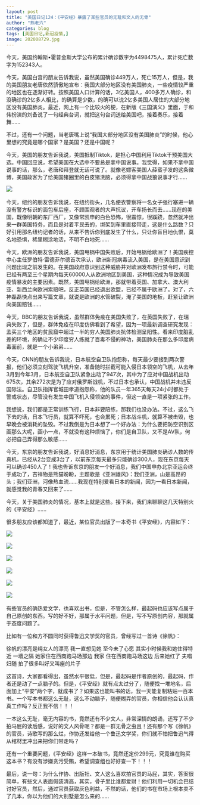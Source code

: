 ```yaml
---
layout: post
title: "美国日记124：《平安经》暴露了某些官员的无耻和文人的无骨"
author: "熊老六"
categories: blog
tags: [美国日记,新冠疫情,]
image: 202008729.jpg
---
```

​​​​​​​​​​​​​​​​​​​​​​​​​​​​​​​​今天，美国约翰斯•霍普金斯大学公布的累计确诊数字为4498475人，累计死亡数字为152343人。

今天，美国白宫的朋友告诉我说，虽然美国确诊449万人，死亡15万人，但是，我的美国朋友老唐依然骄傲地宣布：我国大部分地区没有美国肺炎，一些疫情较严重的地区也在逐渐好转。按照美国人口计算的话，3亿美国人，400多万人确诊，和没确诊的2亿多人相比，的确算是少数，的确可以说2亿多美国人居住的大部分地区没有美国肺炎。最近，网上有一个比较火的梗，在新版《三国演义》里面，于和伟扮演的刘备说了一句经典台词，就把这句台词送给美国吧，接着奏乐，接着舞……

不过，还有一个问题，当老唐嘴上说“我国大部分地区没有美国肺炎”的时候，他心里想的究竟是哪个国家？是美国？还是中国呢？

今天，美国的朋友告诉我说，美国抵制Tiktok，是担心中国利用Tiktok干预美国大选。中国回应说，希望美国在大选中不要总是拿中国说事。我觉得，如果不拿中国说事的话，那么，老唐和拜登就无话可说了。就像老嫖客美国人薛蛮子发的这条微博，美国政客为了给美国猪圈里的白皮猪洗脑，必须得拿中国战狼说事才行……

![]({{site.url}}/assets/img/eacedf04ly1gh877kwqrfj20j60p9ncq.jpg)  

今天，纽约的朋友告诉我说，在纽约街头，几名便衣警察将一名女子强行塞进一辆没有警方标识的面包车后座，不顾围观者的大声抗议，开车扬长而去……现在的美国，既像明朝的东厂西厂，又像常凯申的白色恐怖，很震惊，很蹊跷，忽然就冲出来一群美国特务，而且是对着平民去的，绑架到车里直接带走，这是什么路数？只好引用那名纽约记者的话，从来不告诉你到底发生了什么，只让你盲目地仇恨，莫名地恐惧，稀里糊涂地活，不明不白地死……

今天，欧洲的朋友告诉我说，美国甩锅中国失败后，开始甩锅给欧洲了！美国疾控中心主任罗伯特·雷德菲尔德首次承认，欧洲新冠病毒流入美国，是在美国意识到问题出现之前发生的。在美国政府意识到这种威胁并对欧洲发布旅行禁令时，可能已经有两至三个星期内每天60000人从欧洲地区到美国，这种情况成为导致美国疫情暴发的主要因素。既然，美国甩锅给欧洲，那就带着英国、加拿大、澳大利亚、新西兰向欧洲索赔吧，反正英国已经退出欧盟，已经不属于欧洲了。对了，六神磊磊快点出来写篇文章，就说是欧洲的水管破裂，淹了美国的地板，赶紧让欧洲向美国赔钱……

今天，BBC的朋友告诉我说，虽然群体免疫在美国失败了，在英国失败了，在瑞典失败了，但是，群体免疫在印度仿佛看到了希望，因为一项最新调查研究发现：孟买三个地区的贫民窟中超过一半的穷人美国肺炎抗体检测呈阳性。看来印度脏乱差的环境，的确让不少印度穷人练就了百毒不侵的神功，美国肺炎在那么多印度病毒面前，就是一个小弟弟……

今天，CNN的朋友告诉我说，日本航空自卫队抱怨称，每天最少要接到两次警报，他们必须立刻驾驶飞机升空，准备随时拦截可能入侵日本领空的飞机，从去年3月到今年3月，日本航空自卫队紧急出动了947次，其中为了应对中国战机出动675次，其余272次是为了应对俄罗斯战机，不过日本也承认，中国战机并未违反国际法。自卫队指挥官城田孝道抱怨称，他的队员一年365天每天24小时都处于警戒状态，尽管没有发生中国飞机入侵领空的事件，但这一直是一项紧张的工作。

我想说，我们都是正常训练飞行，日本非要陪练，那我们也没办法。不过，这么飞下去的话，日本飞行员，就算不吓死，也会累死；日本战斗机，就算不被击毁，也早晚会被消耗的坠毁。不过我倒是为日本想了一个好办法：为什么要把防空识别区画那么大呢，画小一点，不就没有这种烦恼了，你们是自卫队，又不是AV队，何必把自己弄得那么敏感……

今天，东京的朋友告诉我说，好消息好消息，东京用于统计美国肺炎确诊人数的传真机，已经从2台变成3台了，以前东京每天最多只能确诊300人，现在东京每天可以确诊450人了！我也告诉东京的朋友一个好消息，我们中国申办北京亚运会终于成功了，吉祥物是熊猫盼盼，主题歌是《亚洲雄风》：我们亚洲，山是高昂的头；我们亚洲，河像热血流……我现在特别爱看日本的新闻，因为一看日本新闻，就感觉我的青春又回来了……

今天，关于美国肺炎的情况，基本上就是这些。接下来，我们来聊聊这几天特别火的《平安经》……

很多朋友应该都知道了，最近，某位官员出版了一本奇书《平安经》，内容如下：

![]({{site.url}}/assets/img/eacedf04ly1gh878ehp0wj20rf0qoav8.jpg)  

![]({{site.url}}/assets/img/eacedf04ly1gh878dmwzhj20qo0zkhbv.jpg)  

![]({{site.url}}/assets/img/eacedf04ly1gh878cq3abj20qo0zk4qp.jpg)  

![]({{site.url}}/assets/img/eacedf04ly1gh878box4cj20qo0zk7wh.jpg.)  

![]({{site.url}}/assets/img/eacedf04ly1gh878a9ylwj20qo0zkhdt.jpg)  

![]({{site.url}}/assets/img/eacedf04ly1gh8788wiwyj20qo0zkb29.jpg)  

有些官员的确热爱文学，也喜欢出书，但是，不管怎么样，最起码也应该写点属于自己原创的东西。写的好不好，那属于水平问题，但是，写不写原创内容，那就属于态度问题了。

比如有一位和方不圆同时获得鲁迅文学奖的官员，曾经写过一首诗《徐帆》：

徐帆的漂亮是纯女人的漂亮
我一直想见她
至今未了心愿
其实小时候我和她住得特近
一墙之隔
她家住在西商跑马场那边
我家
住在西商跑马场这边
后来她红了
夫唱妇随
拍了很多叫好又叫座的片子

这首诗，大家都看得出，虽然水平很低，但是，最起码是作者原创的，最起码，作者还是动了一点脑子的。但是，《平安经》就有点太过分了，随便找一堆地名，后面加上“平安”两个字，就成书了？如果这也能叫书的话，我一天能复制粘贴一百本书。一个写本书都这么无耻，这么不动脑子，随便糊弄的官员，你相信他会认认真真工作吗？反正我不信！！！

一本这么无耻，毫无内容的书，竟然还有不少文人，非常深情的朗诵，还写了不少拍马屁的读后感，说好的文人风骨呢？都是一群无骨之虫且！还有那个写《徐帆》的官员，诗歌写的那么烂，作协还发给他一个鲁迅文学奖，你们就不怕把鲁迅气得从棺材里冲出来把你们带走吗？

还有一个重要问题，《平安经》这样一本破书，竟然还定价299元，究竟谁在购买这本书？有没有涉嫌贪污受贿，希望调查组也好好查一下！！！

最后，说一句：为什么作协、出版社、文人这么喜欢拍官员的马屁，其实，答案很简单，有些文人表面假装清高，其实，骨子里比谁都爱财！他们利用一切机会巴结讨好官员，然后，通过官员获取灰色利益，不然的话，他们的书在市场上根本卖不了几本，你以为他们的大别墅是怎么来的……​​​​
